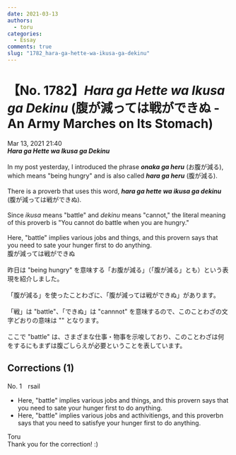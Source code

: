 ```yaml
---
date: 2021-03-13
authors:
  - toru
categories:
  - Essay
comments: true
slug: "1782_hara-ga-hette-wa-ikusa-ga-dekinu"
---
```


# 【No. 1782】<strong><em>Hara ga Hette wa Ikusa ga Dekinu</em></strong> (腹が減っては戦ができぬ - An Army Marches on Its Stomach)
<div class="date">Mar 13, 2021 21:40</div>
<div id="post"><div id="body_show_ori">
<strong><em>Hara ga Hette wa Ikusa ga Dekinu</em></strong><br/><br/>In my post yesterday, I introduced the phrase <strong><em>onaka ga heru</em></strong> (お腹が減る), which means "being hungry" and is also called <strong><em>hara ga heru</em></strong> (腹が減る).<br/><br/>There is a proverb that uses this word, <strong><em>hara ga hette wa ikusa ga dekinu</em></strong> (腹が減っては戦ができぬ).<br/><br/>Since <em>ikusa</em> means "battle" and <em>dekinu</em> means "cannot," the literal meaning of this proverb is "You cannot do battle when you are hungry."<br/><br/>Here, "battle" implies various jobs and things, and this provern says that you need to sate your hunger first to do anything.
</div></div>

<!-- more -->

<div id="post_ja"><div id="body_show_mo">
腹が減っては戦ができぬ<br/><br/>昨日は "being hungry" を意味する「お腹が減る」（「腹が減る」とも）という表現を紹介しました。<br/><br/>「腹が減る」を使ったことわざに、「腹が減っては戦ができぬ」があります。<br/><br/>「戦」は "battle"、「できぬ」は "cannnot" を意味するので、このことわざの文字どおりの意味は "" となります。<br/><br/>ここで "battle" は、さまざまな仕事・物事を示唆しており、このことわざは何をするにもまずは腹ごしらえが必要ということを表しています。
</div></div>

## Corrections (1)
<div id="block"><div class="first_name"> No. 1　<span class="just_name">rsail</span></div><div id="block2">
<ul class="correction_field">
<li class="incorrect">Here, "battle" implies various jobs and things, and this provern says that you need to sate your hunger first to do anything.</li>
<li class="corrected correct">
Here, "battle" implies various jobs and <span class="f_red">ac</span>t<span class="f_gray"><span class="sline">h</span></span>i<span class="f_red">vitie</span><span class="f_gray"><span class="sline">ng</span></span>s, and this prover<span class="f_red">b</span><span class="f_gray"><span class="sline">n</span></span> says that you need to sat<span class="f_red">isfy</span><span class="f_gray"><span class="sline">e</span></span> your hunger first to do anything.
</li>
</ul>
</div><div class="name"><span class="just_name">Toru</span><br>
Thank you for the correction! :)
</div>
</div>
